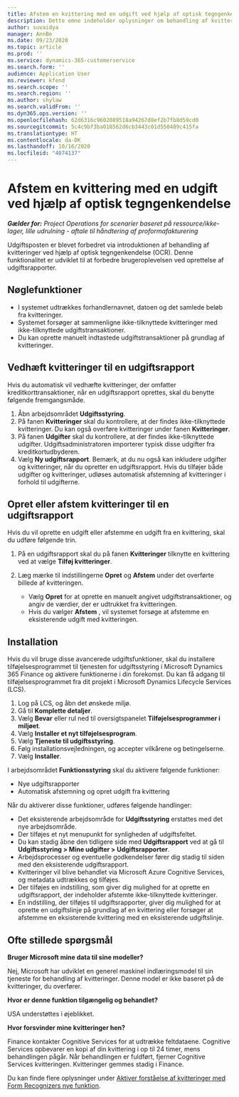 ```yaml
---
title: Afstem en kvittering med en udgift ved hjælp af optisk tegngenkendelse
description: Dette emne indeholder oplysninger om behandling af kvitteringer ved hjælp af optisk tegngenkendelse (OCR).
author: suvaidya
manager: AnnBe
ms.date: 09/23/2020
ms.topic: article
ms.prod: ''
ms.service: dynamics-365-customerservice
ms.search.form: ''
audience: Application User
ms.reviewer: kfend
ms.search.scope: ''
ms.search.region: ''
ms.author: shylaw
ms.search.validFrom: ''
ms.dyn365.ops.version: ''
ms.openlocfilehash: 62d6316c9602089518a94267d8ef2b7fb8d59cd0
ms.sourcegitcommit: 5c4c9bf3ba018562d6cb3443c01d550489c415fa
ms.translationtype: HT
ms.contentlocale: da-DK
ms.lasthandoff: 10/16/2020
ms.locfileid: "4074137"
---
```

# <a name="match-a-receipt-to-an-expense-using-ocr"></a>Afstem en kvittering med en udgift ved hjælp af optisk tegngenkendelse

_**Gælder for:** Project Operations for scenarier baseret på ressource/ikke-lager, lille udrulning - aftale til håndtering af proformafakturering_

Udgiftsposten er blevet forbedret via introduktionen af behandling af kvitteringer ved hjælp af optisk tegngenkendelse (OCR). Denne funktionalitet er udviklet til at forbedre brugeroplevelsen ved oprettelse af udgiftsrapporter.

## <a name="key-features"></a>Nøglefunktioner

- I systemet udtrækkes forhandlernavnet, datoen og det samlede beløb fra kvitteringer.
- Systemet forsøger at sammenligne ikke-tilknyttede kvitteringer med ikke-tilknyttede udgiftstransaktioner.
- Du kan oprette manuelt indtastede udgiftstransaktioner på grundlag af kvitteringer.

## <a name="attach-receipts-to-an-expense-report"></a>Vedhæft kvitteringer til en udgiftsrapport

Hvis du automatisk vil vedhæfte kvitteringer, der omfatter kreditkorttransaktioner, når en udgiftsrapport oprettes, skal du benytte følgende fremgangsmåde.

  1. Åbn arbejdsområdet **Udgiftsstyring**.
  2. På fanen **Kvitteringer** skal du kontrollere, at der findes ikke-tilknyttede kvitteringer. Du kan også overføre kvitteringer under fanen **Kvitteringer**.
  3. På fanen **Udgifter** skal du kontrollere, at der findes ikke-tilknyttede udgifter. Udgiftsadministratoren importerer typisk disse udgifter fra kreditkortudbyderen.
  4. Vælg **Ny udgiftsrapport**. Bemærk, at du nu også kan inkludere udgifter og kvitteringer, når du opretter en udgiftsrapport. Hvis du tilføjer både udgifter og kvitteringer, udløses automatisk afstemning af kvitteringer i forhold til udgifterne.

## <a name="create-or-match-receipts-to-an-expense-report"></a>Opret eller afstem kvitteringer til en udgiftsrapport
Hvis du vil oprette en udgift eller afstemme en udgift fra en kvittering, skal du udføre følgende trin.

  1. På en udgiftsrapport skal du på fanen **Kvitteringer** tilknytte en kvittering ved at vælge **Tilføj kvitteringer**.
  2. Læg mærke til indstillingerne **Opret** og **Afstem** under det overførte billede af kvitteringen.

      - Vælg **Opret** for at oprette en manuelt angivet udgiftstransaktioner, og angiv de værdier, der er udtrukket fra kvitteringen.
      - Hvis du vælger **Afstem** , vil systemet forsøge at afstemme en eksisterende udgift med kvitteringen.

## <a name="installation"></a>Installation

Hvis du vil bruge disse avancerede udgiftsfunktioner, skal du installere tilføjelsesprogrammet til tjenesten for udgiftsstyring i Microsoft Dynamics 365 Finance og aktivere funktionerne i din forekomst. Du kan få adgang til tilføjelsesprogrammet fra dit projekt i Microsoft Dynamics Lifecycle Services (LCS).

1. Log på LCS, og åbn det ønskede miljø.
2. Gå til **Komplette detaljer**.
3. Vælg **Bevar** eller rul ned til oversigtspanelet **Tilføjelsesprogrammer i miljøet**.
4. Vælg **Installer et nyt tilføjelsesprogram**.
5. Vælg **Tjeneste til udgiftsstyring**.
6. Følg installationsvejledningen, og accepter vilkårene og betingelserne.
7. Vælg **Installer**.

I arbejdsområdet **Funktionsstyring** skal du aktivere følgende funktioner:

- Nye udgiftsrapporter
- Automatisk afstemning og opret udgift fra kvittering

Når du aktiverer disse funktioner, udføres følgende handlinger:

- Det eksisterende arbejdsområde for **Udgiftsstyring** erstattes med det nye arbejdsområde.
- Der tilføjes et nyt menupunkt for synligheden af udgiftsfeltet.
- Du kan stadig åbne den tidligere side med **Udgiftsrapport** ved at gå til **Udgiftsstyring > Mine udgifter > Udgiftsrapporter**.
- Arbejdsprocesser og eventuelle godkendelser fører dig stadig til siden med den eksisterende udgiftsrapport.
- Kvitteringer vil blive behandlet via Microsoft Azure Cognitive Services, og metadata udtrækkes og tilføjes.
- Der tilføjes en indstilling, som giver dig mulighed for at oprette en udgiftsrapport, der indeholder afstemte ikke-tilknyttede kvitteringer.
- En indstilling, der tilføjes til udgiftsrapporter, giver dig mulighed for at oprette en udgiftslinje på grundlag af en kvittering eller forsøger at afstemme en eksisterende kvittering med en eksisterende udgiftslinje.

## <a name="frequently-asked-questions"></a>Ofte stillede spørgsmål

**Bruger Microsoft mine data til sine modeller?**

Nej, Microsoft har udviklet en generel maskinel indlæringsmodel til sin tjeneste for behandling af kvitteringer. Denne model er ikke baseret på de kvitteringer, du overfører.

**Hvor er denne funktion tilgængelig og behandlet?**

USA understøttes i øjeblikket.

**Hvor forsvinder mine kvitteringer hen?**

Finance kontakter Cognitive Services for at udtrække feltdataene. Cognitive Services opbevarer en kopi af din kvittering i op til 24 timer, mens behandlingen pågår. Når behandlingen er fuldført, fjerner Cognitive Services kvitteringen. Kvitteringer gemmes stadig i Finance.

Du kan finde flere oplysninger under [Aktiver forståelse af kvitteringer med Form Recognizers nye funktion](https://azure.microsoft.com/blog/enable-receipt-understanding-with-form-recognizer-s-new-capability/).
